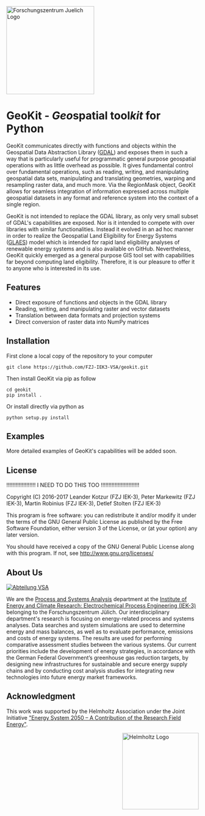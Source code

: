 ﻿<a href="http://www.fz-juelich.de/iek/iek-3/EN/Forschung/_Process-and-System-Analysis/_node.html"><img src="http://www.fz-juelich.de/SharedDocs/Bilder/IBG/IBG-3/DE/Plant-soil-atmosphere%20exchange%20processes/INPLAMINT%20(BONARES)/Bild3.jpg?__blob=poster" alt="Forschungszentrum Juelich Logo" width="230px"></a> 

# GeoKit - *Geo*spatial tool*kit* for Python
GeoKit communicates directly with functions and objects within the Geospatial Data Abstraction Library (<a href="www.gdal.org">GDAL</a>) and exposes them in such a way that is particularly useful for programmatic general purpose geospatial operations with as little overhead as possible. It gives fundamental control over fundamental operations, such as reading, writing, and manipulating geospatial data sets, manipulating and translating geometries, warping and resampling raster data, and much more. Via the RegionMask object, GeoKit allows for seamless integration of information expressed across multiple geospatial datasets in any format and reference system into the context of a single region. 

GeoKit is not intended to replace the GDAL library, as only very small subset of GDAL's capabilities are exposed. Nor is it intended to compete with over libraries with similar functionalities.
Instead it evolved in an ad hoc manner in order to realize the Geospatial Land Eligibility for Energy Systems (<a href="https://github.com/FZJ-IEK3-VSA/glaes">GLAES</a>) model which is intended for rapid land eligibility analyses of renewable energy systems and is also available on GitHub.
Nevertheless, GeoKit quickly emerged as a general purpose GIS tool set with capabilities far beyond computing land eligibility.
Therefore, it is our pleasure to offer it to anyone who is interested in its use.

## Features
* Direct exposure of functions and objects in the GDAL library
* Reading, writing, and manipulating raster and vector datasets
* Translation between data formats and projection systems
* Direct conversion of raster data into NumPy matrices

## Installation

First clone a local copy of the repository to your computer

	git clone https://github.com/FZJ-IEK3-VSA/geokit.git
	
Then install GeoKit via pip as follow
	
	cd geokit
	pip install .
	
Or install directly via python as 

	python setup.py install
	
	
## Examples

More detailed examples of GeoKit's capabilities will be added soon. 

## License

!!!!!!!!!!!!!!!!!!! I NEED TO DO THIS TOO !!!!!!!!!!!!!!!!!!!!!!!!!


Copyright (C) 2016-2017 Leander Kotzur (FZJ IEK-3), Peter Markewitz (FZJ IEK-3), Martin Robinius (FZJ IEK-3), Detlef Stolten (FZJ IEK-3)

This program is free software: you can redistribute it and/or modify
it under the terms of the GNU General Public License as published by
the Free Software Foundation, either version 3 of the License, or
(at your option) any later version.

You should have received a copy of the GNU General Public License
along with this program.  If not, see <http://www.gnu.org/licenses/>

## About Us 
<a href="http://www.fz-juelich.de/iek/iek-3/EN/Forschung/_Process-and-System-Analysis/_node.html"><img src="http://fz-juelich.de/SharedDocs/Bilder/IEK/IEK-3/Abteilungen2015/VSA_DepartmentPicture_2017.jpg?__blob=normal" alt="Abteilung VSA"></a> 

We are the [Process and Systems Analysis](http://www.fz-juelich.de/iek/iek-3/EN/Forschung/_Process-and-System-Analysis/_node.html) department at the [Institute of Energy and Climate Research: Electrochemical Process Engineering (IEK-3)](http://www.fz-juelich.de/iek/iek-3/EN/Home/home_node.html) belonging to the Forschungszentrum Jülich. Our interdisciplinary department's research is focusing on energy-related process and systems analyses. Data searches and system simulations are used to determine energy and mass balances, as well as to evaluate performance, emissions and costs of energy systems. The results are used for performing comparative assessment studies between the various systems. Our current priorities include the development of energy strategies, in accordance with the German Federal Government’s greenhouse gas reduction targets, by designing new infrastructures for sustainable and secure energy supply chains and by conducting cost analysis studies for integrating new technologies into future energy market frameworks.


## Acknowledgment

This work was supported by the Helmholtz Association under the Joint Initiative ["Energy System 2050 – A Contribution of the Research Field Energy"](https://www.helmholtz.de/en/research/energy/energy_system_2050/).

<a href="https://www.helmholtz.de/en/"><img src="https://www.helmholtz.de/fileadmin/user_upload/05_aktuelles/Marke_Design/logos/HG_LOGO_S_ENG_RGB.jpg" alt="Helmholtz Logo" width="200px" style="float:right"></a>
